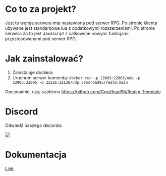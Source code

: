 # Co to za projekt?

Jest to wersja serwera mta nastawiona pod serwer RPG.
Po stronie klienta używane jest standardowe lua z dodatkowymi rozszerzeniami.
Po stronie serwera za to jest Javascript z całkowicie nowymi funkcjami przystosowanymi pod serwer RPG.

# Jak zainstalować?

1. Zainstaluje dockera
2. Uruchom serwer komendą: `docker run -p 22003:22003/udp -p 22005:22005 -p 22126:22126/udp crosroad95/realm:main`

Opcjonalnie, użyj szablonu https://github.com/CrosRoad95/Realm-Template

# Discord

Odwiedź naszego discorda:

[![](https://dcbadge.vercel.app/api/server/A985YBwbzc)](https://discord.gg/A985YBwbzc)

# Dokumentacja

[Link](docs/README.md)